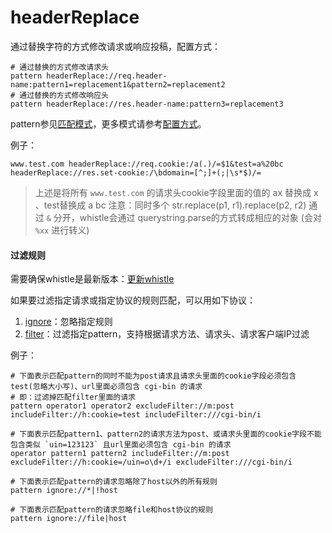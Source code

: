 # headerReplace
通过替换字符的方式修改请求或响应投稿，配置方式：

	# 通过替换的方式修改请求头
	pattern headerReplace://req.header-name:pattern1=replacement1&pattern2=replacement2
	# 通过替换的方式修改响应头
	pattern headerReplace://res.header-name:pattern3=replacement3

pattern参见[匹配模式](../pattern.html)，更多模式请参考[配置方式](../mode.html)。

例子：

	www.test.com headerReplace://req.cookie:/a(.)/=$1&test=a%20bc headerReplace://res.set-cookie:/\bdomain=[^;]+(;|\s*$)/=

> 上述是将所有 `www.test.com` 的请求头cookie字段里面的值的 ax 替换成 x 、test替换成 a bc
> 注意：同时多个 str.replace(p1, r1).replace(p2, r2) 通过 `&` 分开，whistle会通过 querystring.parse的方式转成相应的对象 (会对 `%xx` 进行转义)

#### 过滤规则
需要确保whistle是最新版本：[更新whistle](../update.html)

如果要过滤指定请求或指定协议的规则匹配，可以用如下协议：

1. [ignore](./ignore.html)：忽略指定规则
2. [filter](./filter.html)：过滤指定pattern，支持根据请求方法、请求头、请求客户端IP过滤

例子：

```
# 下面表示匹配pattern的同时不能为post请求且请求头里面的cookie字段必须包含test(忽略大小写)、url里面必须包含 cgi-bin 的请求
# 即：过滤掉匹配filter里面的请求
pattern operator1 operator2 excludeFilter://m:post includeFilter://h:cookie=test includeFilter:///cgi-bin/i

# 下面表示匹配pattern1、pattern2的请求方法为post、或请求头里面的cookie字段不能包含类似 `uin=123123` 且url里面必须包含 cgi-bin 的请求
operator pattern1 pattern2 includeFilter://m:post excludeFilter://h:cookie=/uin=o\d+/i excludeFilter:///cgi-bin/i

# 下面表示匹配pattern的请求忽略除了host以外的所有规则
pattern ignore://*|!host

# 下面表示匹配pattern的请求忽略file和host协议的规则
pattern ignore://file|host
```
